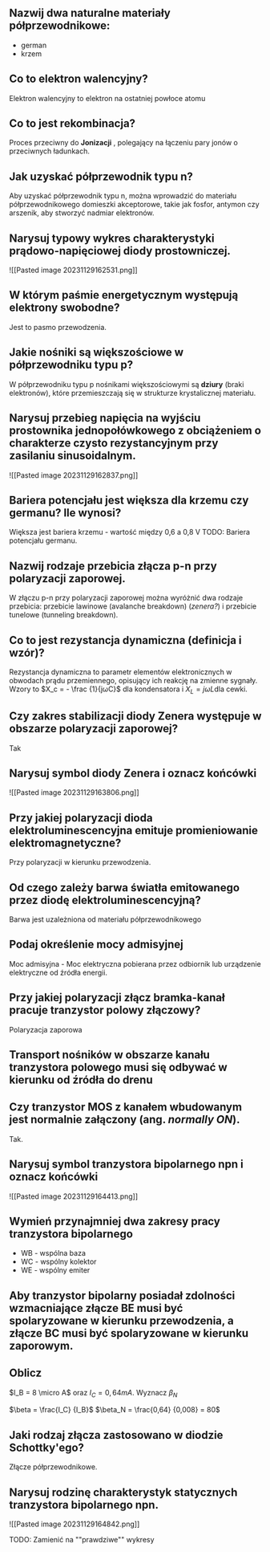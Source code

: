 ## Nazwij dwa naturalne materiały półprzewodnikowe:
- german
- krzem

## Co to elektron walencyjny?
Elektron walencyjny to elektron na ostatniej powłoce atomu

## Co to jest rekombinacja?
Proces przeciwny do **Jonizacji** , polegający na łączeniu pary jonów o przeciwnych ładunkach.

## Jak uzyskać półprzewodnik typu n?
Aby uzyskać półprzewodnik typu n, można wprowadzić do materiału półprzewodnikowego domieszki akceptorowe, takie jak fosfor, antymon czy arszenik, aby stworzyć nadmiar elektronów.

## Narysuj typowy wykres charakterystyki prądowo-napięciowej diody prostowniczej.

![[Pasted image 20231129162531.png]]

## W którym paśmie energetycznym występują elektrony swobodne?
Jest to pasmo przewodzenia.
## Jakie nośniki są większościowe w półprzewodniku typu p?
W półprzewodniku typu p nośnikami większościowymi są **dziury** (braki elektronów), które przemieszczają się w strukturze krystalicznej materiału.

## Narysuj przebieg napięcia na wyjściu prostownika jednopołówkowego z obciążeniem o charakterze czysto rezystancyjnym przy zasilaniu sinusoidalnym.
![[Pasted image 20231129162837.png]]

## Bariera potencjału jest większa dla krzemu czy germanu? Ile wynosi?
Większa jest bariera krzemu - wartość między 0,6 a 0,8 V
TODO: Bariera potencjału germanu.

## Nazwij rodzaje przebicia złącza p-n przy polaryzacji zaporowej.

W złączu p-n przy polaryzacji zaporowej można wyróżnić dwa rodzaje przebicia: przebicie lawinowe (avalanche breakdown) (*zenera?*) i przebicie tunelowe (tunneling breakdown).


## Co to jest rezystancja dynamiczna (definicja i wzór)?

Rezystancja dynamiczna to parametr elementów elektronicznych w obwodach prądu przemiennego, opisujący ich reakcję na zmienne sygnały. Wzory to $X_c = - \frac {1}{jωC}$  dla kondensatora i $X_L=jωL​$ dla cewki.


## Czy zakres stabilizacji diody Zenera występuje w obszarze polaryzacji zaporowej?
Tak

## Narysuj symbol diody Zenera i oznacz końcówki
![[Pasted image 20231129163806.png]]

## Przy jakiej polaryzacji dioda elektroluminescencyjna emituje promieniowanie elektromagnetyczne?
Przy polaryzacji w kierunku przewodzenia.

## Od czego zależy barwa światła emitowanego przez diodę elektroluminescencyjną?
Barwa jest uzależniona od materiału półprzewodnikowego


## Podaj określenie mocy admisyjnej
Moc admisyjna - Moc elektryczna pobierana przez odbiornik lub urządzenie elektryczne od źródła energii.

## Przy jakiej polaryzacji złącz bramka-kanał pracuje tranzystor polowy złączowy?
Polaryzacja zaporowa

## Transport nośników w obszarze kanału tranzystora polowego musi się odbywać w kierunku od źródła do drenu

## Czy tranzystor MOS z kanałem wbudowanym jest normalnie załączony (ang. *normally ON*).
Tak.

## Narysuj symbol tranzystora bipolarnego npn i oznacz końcówki
![[Pasted image 20231129164413.png]]


## Wymień przynajmniej dwa zakresy pracy tranzystora bipolarnego
- WB - wspólna baza
- WC - wspólny kolektor
- WE - wspólny emiter

## Aby tranzystor bipolarny posiadał zdolności wzmacniające złącze BE musi być spolaryzowane w kierunku przewodzenia, a złącze BC musi być spolaryzowane w kierunku zaporowym.

## Oblicz
$I_B = 8 \micro A$ oraz $I_C = 0,64 mA$. Wyznacz $\beta_N$  

$\beta = \frac{I_C} {I_B}$
$\beta_N = \frac{0,64} {0,008} = 80$
## Jaki rodzaj złącza zastosowano w diodzie Schottky'ego?
Złącze półprzewodnikowe.

## Narysuj rodzinę charakterystyk statycznych tranzystora bipolarnego npn.

![[Pasted image 20231129164842.png]]


TODO: Zamienić na ""prawdziwe"" wykresy




































